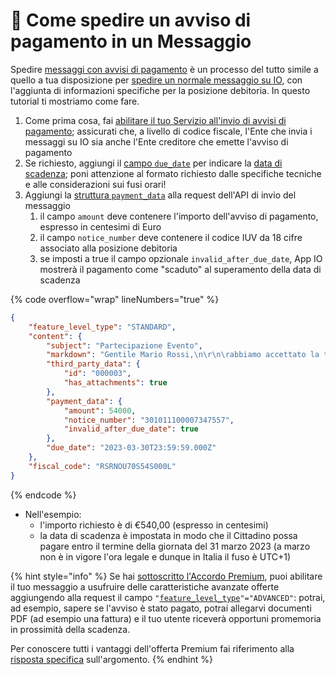 # 📜 Come spedire un avviso di pagamento in un Messaggio

Spedire [messaggi con avvisi di pagamento](https://docs.pagopa.it/manuale-servizi/che-cosa-puo-fare-un-servizio-su-io/inviare-messaggi/messaggi-che-veicolano-un-pagamento) è un processo del tutto simile a quello a tua disposizione per [spedire un normale messaggio su IO](https://docs.pagopa.it/kb-enti-messaggi/tutorial-e-casi-duso/indice-dei-tutorial-e-dei-casi-duso/come-spedire-un-messaggio-io), con l'aggiunta di informazioni specifiche per la posizione debitoria. In questo tutorial ti mostriamo come fare.

1. Come prima cosa, fai [abilitare il tuo Servizio all'invio di avvisi di pagamento](https://docs.pagopa.it/io-guida-tecnica/abilitazioni/test-invio-avvisi-pagopa); assicurati che, a livello di codice fiscale, l'Ente che invia i messaggi su IO sia anche l'Ente creditore che emette l'avviso di pagamento
2. Se richiesto, aggiungi il [campo `due_date`](https://docs.pagopa.it/io-guida-tecnica/api-e-specifiche/api-messaggi/submit-a-message-passing-the-user-fiscal\_code-in-the-request-body#due\_date) per indicare la [data di scadenza](https://docs.pagopa.it/manuale-servizi/comunicare-un-servizio/i-casi-duso/scadenze-importanti); poni attenzione al formato richiesto dalle specifiche tecniche e alle considerazioni sui fusi orari!
3. Aggiungi la [struttura `payment_data`](https://docs.pagopa.it/io-guida-tecnica/api/api-messaggi/submit-a-message-passing-the-user-fiscal\_code-in-the-request-body#payment\_data) alla request dell'API di invio del messaggio
   1. il campo `amount` deve contenere l'importo dell'avviso di pagamento, espresso in centesimi di Euro
   2. il campo `notice_number` deve contenere il codice IUV da 18 cifre associato alla posizione debitoria
   3. se imposti a true il campo opzionale `invalid_after_due_date`, App IO mostrerà il pagamento come "scaduto" al superamento della data di scadenza

{% code overflow="wrap" lineNumbers="true" %}
```json
{
    "feature_level_type": "STANDARD",
    "content": {
        "subject": "Partecipazione Evento",
        "markdown": "Gentile Mario Rossi,\n\r\n\rabbiamo accettato la tua richiesta di partecipazione all'\''evento e ti inviamo in allegato la fattura per il pagamento della tua quota (ricorda di saldarla entro il 31 marzo 2023) e la brochure con tutte le informazioni utili.\n\rA Ti aspettiamo!\n\rL'\''Amministrazione Comunale di Ipazia.",
        "third_party_data": {
            "id": "000003",
            "has_attachments": true
        },
        "payment_data": {
            "amount": 54000,
            "notice_number": "301011100007347557",
            "invalid_after_due_date": true
        },
        "due_date": "2023-03-30T23:59:59.000Z"
    },
    "fiscal_code": "RSRNOU70S54S000L"
}
```
{% endcode %}

* Nell'esempio:
  * l'importo richiesto è di €540,00 (espresso in centesimi)
  * la data di scadenza è impostata in modo che il Cittadino possa pagare entro il termine della giornata del 31 marzo 2023 (a marzo non è in vigore l'ora legale e dunque in Italia il fuso è UTC+1)

{% hint style="info" %}
Se hai [sottoscritto l'Accordo Premium](https://docs.pagopa.it/kb-enti-onboarding/domande-frequenti/domande-e-risposte-sullonboarding-in-io#come-posso-usufruire-del-programma-premium-di-io), puoi abilitare il tuo messaggio a usufruire delle caratteristiche avanzate offerte aggiungendo alla request il campo `"`[`feature_level_type`](https://docs.pagopa.it/io-guida-tecnica/api/api-messaggi/submit-a-message-passing-the-user-fiscal\_code-in-the-request-body#feature\_level\_type)`"="ADVANCED"`: potrai, ad esempio, sapere se l'avviso è stato pagato, potrai allegarvi documenti PDF (ad esempio una fattura) e il tuo utente riceverà opportuni promemoria in prossimità della scadenza.

Per conoscere tutti i vantaggi dell'offerta Premium fai riferimento alla [risposta specifica](https://docs.pagopa.it/kb-enti-messaggi/domande-frequenti/domande-e-risposte-sui-messaggi-io#che-vantaggi-avranno-i-miei-messaggi-se-aderisco-a-io-premium) sull'argomento.
{% endhint %}
